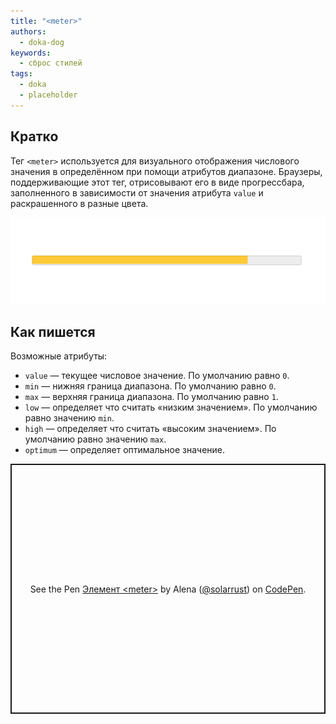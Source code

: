```yaml
---
title: "<meter>"
authors:
  - doka-dog
keywords:
  - сброс стилей
tags:
  - doka
  - placeholder
---
```


## Кратко

Тег `<meter>` используется для визуального отображения числового значения в определённом при помощи атрибутов диапазоне. Браузеры, поддерживающие этот тег, отрисовывают его в виде прогрессбара, заполненного в зависимости от значения атрибута `value` и раскрашенного в разные цвета.

![Прогресс бар в браузере Google Chrome](images/meter-chrome.png)

## Как пишется

Возможные атрибуты:

- `value` — текущее числовое значение. По умолчанию равно `0`.
- `min` — нижняя граница диапазона. По умолчанию равно `0`.
- `max` — верхняя граница диапазона. По умолчанию равно `1`.
- `low` — определяет что считать «низким значением». По умолчанию равно значению `min`.
- `high` — определяет что считать «высоким значением». По умолчанию равно значению `max`.
- `optimum` — определяет оптимальное значение.

<p class="codepen" data-height="300" data-default-tab="result" data-slug-hash="MWmdQov" data-user="solarrust" style="height: 400px; box-sizing: border-box; display: flex; align-items: center; justify-content: center; border: 2px solid; margin: 1em 0; padding: 1em;">
  <span>See the Pen <a href="https://codepen.io/solarrust/pen/MWmdQov">
  Элемент &lt;meter&gt;</a> by Alena (<a href="https://codepen.io/solarrust">@solarrust</a>)
  on <a href="https://codepen.io">CodePen</a>.</span>
</p>
<script async src="https://cpwebassets.codepen.io/assets/embed/ei.js"></script>
